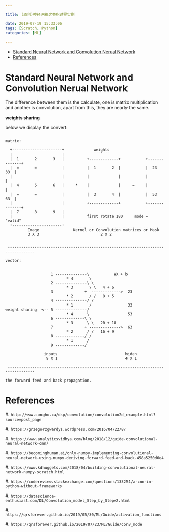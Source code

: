 ```yaml
---

title: (原创)神经网络之卷积过程实例

date: 2019-07-19 15:33:06
tags: [Scratch, Python]
categories: [ML]

---
```


<!-- vim-markdown-toc GFM -->

* [Standard Neural Network and Convolution Nerual Network](#standard-neural-network-and-convolution-nerual-network)
* [References](#references)

<!-- vim-markdown-toc -->

<!-- more -->

# Standard Neural Network and Convolution Nerual Network

The difference between them is the calculate, one is matrix multiplication and another is convolution,
apart from this, they are nearly the same.

**weights sharing**

below we display the convert:

```

matrix:

  +----------------------+             weights
  |                      |
  |  1       2       3   |          +-------------+           +--------------+
  |  =       =           |          |  1       2  |           |  23      33  |
  |                      |          |             |           |              |
  |  4       5       6   |     *    |             |     =     |              |
  |  =       =           |          |  3       4  |           |  53      63  |
  |                      |          +-------------+           +--------------+
  |  7       8       9   |
  |                      |          first rotate 180     mode = "valid"
  +----------------------+
          Image               Kernel or Convolution matrices or Mask
          3 X 3                           2 X 2


 ----------------------------------------------------------------------------------

vector:


                    1 --------------\           WX + b
                           * 4       \
                    2 --------------\ \
                           * 3       \ \   4 + 6
                    3              +  ------------->  23
                           * 2       / /   8 + 5
                    4 --------------/ /
                           * 1       /                33
weight sharing  <-- 5 --------------/
                           * 4      \                 53
                    6 -------------\ \
                           * 3      \ \   20 + 18
                    7              + -------------->  63
                           * 2      / /   16 + 9
                    8 -------------/ /
                           * 1      /
                    9 -------------/

                 inputs                              hiden
                  9 X 1                              4 X 1

 ----------------------------------------------------------------------------------

the forward feed and back propagation.

```




# References

#. `http://www.songho.ca/dsp/convolution/convolution2d_example.html?source=post_page`

#. `https://grzegorzgwardys.wordpress.com/2016/04/22/8/`

#. `https://www.analyticsvidhya.com/blog/2018/12/guide-convolutional-neural-network-cnn/`

#. `https://becominghuman.ai/only-numpy-implementing-convolutional-neural-network-using-numpy-deriving-forward-feed-and-back-458a5250d6e4`

#. `https://www.kdnuggets.com/2018/04/building-convolutional-neural-network-numpy-scratch.html`

#. `https://codereview.stackexchange.com/questions/133251/a-cnn-in-python-without-frameworks`

#. `https://datascience-enthusiast.com/DL/Convolution_model_Step_by_Stepv2.html`

#. `https://qrsforever.github.io/2019/05/30/ML/Guide/activation_functions`

#. `https://qrsforever.github.io/2019/07/23/ML/Guide/conv_mode`
